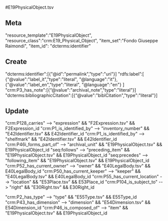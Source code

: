 #E19PhysicalObject.tsv

## Meta
"resource_template":"E19PhysicalObject",
"resource_class":"crm:E19_Physical_Object",
"item_set":"Fondo Giuseppe Raimondi",
"item_id": "dcterms:identifier"

## Create
"dcterms:identifier":[{"@id":"permalink","type":"uri"}]
"rdfs:label”:[
{"@value":"label_it","type":"literal", "@language":"it"},
{"@value":"label_en","type":"literal", "@language":"en"}
]
"crm:P3_has_note":[{“@value":"archival_note","type":"literal"}]
"dcterms:bibliographicCitation":[{“@value":"biblCitation","type":"literal"}]

## Update
"crm:P128_carries" --> "expression" && "F2Expression.tsv" && F2Expression_id
"crm:P1_is_identified_by" --> "inventory_number" && "E42Identifier.tsv" && E42Identifier_id
"crm:P1_is_identified_by" --> "shelfmark" && "E42Identifier.tsv" && E42Identifier_id
"crm:P46i_forms_part_of" --> "archival_unit" && "E19PhysicalObject.tsv" && E19PhysicalObject_id
"seq:follows" --> "preceding_item" && "E19PhysicalObject.tsv" && E19PhysicalObject_id
"seq:precedes" --> "following_item" && "E19PhysicalObject.tsv" && E19PhysicalObject_id
"crm:P52_has_current_owner" --> "owner" && "E40LegalBody.tsv" && E40LegalBody_id
"crm:P50_has_current_keeper" --> "keeper" && "E40LegalBody.tsv" && E40LegalBody_id
"crm:P55_has_current_location" --> "location" && "E53Place.tsv" && E53Place_id
"crm:P104_is_subject_to" --> "right" && "E30Right.tsv" && E30Right_id

<!---
properties with multiple values, separated by ' ;; '
-->
"crm:P2_has_type" --> "type" && "E55Type.tsv" && E55Type_id
"crm:P43_has_dimension" --> "dimension" && "E54Dimension.tsv" && E54Dimension_id
"crm:P46_is_composed_of" --> "item" && "E19PhysicalObject.tsv" && E19PhysicalObject_id
